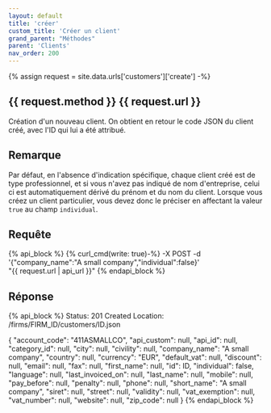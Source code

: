 ```yaml
---
layout: default
title: 'créer'
custom_title: 'Créer un client'
grand_parent: "Méthodes"
parent: 'Clients'
nav_order: 200
---
```

{% assign request = site.data.urls['customers']['create'] -%}
## {{ request.method }} {{ request.url }}

Création d'un nouveau client. On obtient en retour le code JSON du client créé, avec l'ID qui lui a été attribué.

## Remarque

Par défaut, en l'absence d'indication spécifique, chaque client créé est de type professionnel, et si vous n'avez pas indiqué de nom d'entreprise, celui ci est automatiquement dérivé du prénom et du nom du client. Lorsque vous créez un client particulier, vous devez donc le préciser en affectant la valeur `true` au champ `individual`.

## Requête

{% api_block %}
  {% curl_cmd(write: true)-%}
  -X POST -d '{"company_name":"A small company","individual":false}' \
  "{{ request.url | api_url }}"
{% endapi_block %}

## Réponse

{% api_block %}
Status: 201 Created
Location: /firms/FIRM_ID/customers/ID.json

{
  "account_code": "411ASMALLCO",
  "api_custom": null,
  "api_id": null,
  "category_id": null,
  "city": null,
  "civility": null,
  "company_name": "A small company",
  "country": null,
  "currency": "EUR",
  "default_vat": null,
  "discount": null,
  "email": null,
  "fax": null,
  "first_name": null,
  "id": ID,
  "individual": false,
  "language": null,
  "last_invoiced_on": null,
  "last_name": null,
  "mobile": null,
  "pay_before": null,
  "penalty": null,
  "phone": null,
  "short_name": "A small company",
  "siret": null,
  "street": null,
  "validity": null,
  "vat_exemption": null,
  "vat_number": null,
  "website": null,
  "zip_code": null
}
{% endapi_block %}

